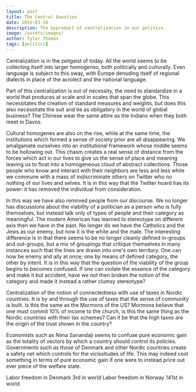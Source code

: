 ```yaml
---
layout: post
title: The Central Question
date: 2019-03-10
description: The byproduct of centralization in our politics.
image: /assets/images/
author: Tyler Thomas
tags: [politics]
---
```


Centralization is in the zeitgeist of today. All the world seems to be
collecting itself into larger homogenes, both politically and culturally. Even
language is subject to this sway, with Europe denuding itself of regional
dialects in place of the acrolect and the national language.

Part of this centralization is out of necessity, the need to standardize in a
world that produces at scale and in scales that span the globe. This
necessitates the creation of standard measures and weights, but does this also
necessitate the suit and tie as obligatory in the world of global business? The
Chinese wear the same attire as the Indians when they both meet in Davos.

Cultural homogenes are also on the rise, while at the same time, the
institutions which formed a sense of society prior are all disappearing. We
amalgamate ourselves into an institutional framework whose middle seems to be
hollowing out. This chasm creates a real sense of distance from the forces which
act in our lives to give us the sense of place and meaning leaving us to float
into a homogeneous cloud of abstract collections. Those people who know and
interact with their neighbors are less and less while we commune with a mass of
indiscriminate others on Twitter who no nothing of our lives and selves. It is
in this way that the Twitter hoard has its power: it has removed the individual
from consideration.

In this way we have also removed people from our discourse. We no longer has
discussions about the viability of a politician as a person who is fully
themselves, but instead talk only of types of people and their category as
meaningful. The modern American has learned to stereotype on different axis then
we have in the past. No longer do we have the Catholics and the Jews as our
enemy, but now it is the white and the male. The interesting difference is in
that there seems to be no longer cleanly defined in-groups and out-groups, but a
mix of groupings that critique themselves in many instances such that the lines
are drawn into one's own territory. One can now be enemy and ally at once; one
by means of defined category, the other by intent. It is in this way that the
question of the viability of the group begins to becomes confused. If one can
violate the essence of the category and make it but accident, have we not then
broken the notion of the category and made it instead a rather clumsy
stereotype?

Centralization of the notion of connectedness with use of taxes in Nordic
countries. It is by and through the use of taxes that the sense of community is
built. Is this the same as the Mormons of the US? Mormons believe that one must
commit 10% of income to the church, is this the same thing as the Nordic
countries with their tax schemes? Can it be that the high taxes are the origin
of the trust shown in the country?

Economists such as Nima Sanandaji seems to confuse pure economic gain as the
totality of vectors by which a country should control its policies. Governments
such as those of Denmark and other Nordic countries create a safety net which
controls for the vicissitudes of life. This may indeed cost something in terms
of pure economic gain if one were to instead price out ever piece of the welfare
state.

Labor freedom in Denmark 3rd in world
Labor freedom in Norway 141st in world
